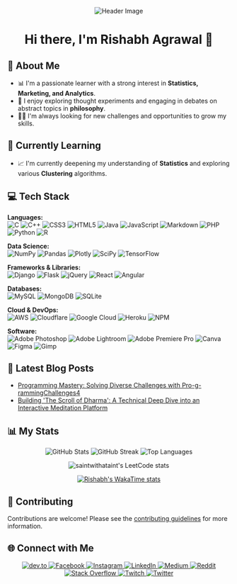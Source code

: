 <!-- Header Image -->
<p align="center">
  <img src="https://capsule-render.vercel.app/api?type=wave&color=auto&height=300&section=header&text=Rishabh%20Agrawal&fontSize=70&descAlignY=51&descAlign=62" alt="Header Image" />
</p>

<!-- Introduction -->
<h1 align="center">Hi there, I'm Rishabh Agrawal 👋</h1>

<!-- About Me -->
## 📖 About Me

- 📊 I'm a passionate learner with a strong interest in **Statistics, Marketing, and Analytics**.
- 🧠 I enjoy exploring thought experiments and engaging in debates on abstract topics in **philosophy**.
- 👨‍💻 I'm always looking for new challenges and opportunities to grow my skills.

<!-- Currently Learning -->
## 🌱 Currently Learning

- 📈 I'm currently deepening my understanding of **Statistics** and exploring various **Clustering** algorithms.

<!-- Tech Stack -->
## 💻 Tech Stack

<p align="left">
  <strong>Languages:</strong><br>
  <img src="https://img.shields.io/badge/c-%2300599C.svg?style=for-the-badge&logo=c&logoColor=white" alt="C" />
  <img src="https://img.shields.io/badge/c++-%2300599C.svg?style=for-the-badge&logo=c%2B%2B&logoColor=white" alt="C++" />
  <img src="https://img.shields.io/badge/css3-%231572B6.svg?style=for-the-badge&logo=css3&logoColor=white" alt="CSS3" />
  <img src="https://img.shields.io/badge/html5-%23E34F26.svg?style=for-the-badge&logo=html5&logoColor=white" alt="HTML5" />
  <img src="https://img.shields.io/badge/java-%23ED8B00.svg?style=for-the-badge&logo=java&logoColor=white" alt="Java" />
  <img src="https://img.shields.io/badge/javascript-%23323330.svg?style=for-the-badge&logo=javascript&logoColor=%23F7DF1E" alt="JavaScript" />
  <img src="https://img.shields.io/badge/markdown-%23000000.svg?style=for-the-badge&logo=markdown&logoColor=white" alt="Markdown" />
  <img src="https://img.shields.io/badge/php-%23777BB4.svg?style=for-the-badge&logo=php&logoColor=white" alt="PHP" />
  <img src="https://img.shields.io/badge/python-3670A0?style=for-the-badge&logo=python&logoColor=ffdd54" alt="Python" />
  <img src="https://img.shields.io/badge/r-%23276DC3.svg?style=for-the-badge&logo=r&logoColor=white" alt="R" />
</p>

<p align="left">
  <strong>Data Science:</strong><br>
  <img src="https://img.shields.io/badge/numpy-%23013243.svg?style=for-the-badge&logo=numpy&logoColor=white" alt="NumPy" />
  <img src="https://img.shields.io/badge/pandas-%23150458.svg?style=for-the-badge&logo=pandas&logoColor=white" alt="Pandas" />
  <img src="https://img.shields.io/badge/Plotly-%233F4F75.svg?style=for-the-badge&logo=plotly&logoColor=white" alt="Plotly" />
  <img src="https://img.shields.io/badge/SciPy-%230C55A5.svg?style=for-the-badge&logo=scipy&logoColor=%white" alt="SciPy" />
  <img src="https://img.shields.io/badge/TensorFlow-%23FF6F00.svg?style=for-the-badge&logo=TensorFlow&logoColor=white" alt="TensorFlow" />
</p>

<p align="left">
  <strong>Frameworks & Libraries:</strong><br>
  <img src="https://img.shields.io/badge/django-%23092E20.svg?style=for-the-badge&logo=django&logoColor=white" alt="Django" />
  <img src="https://img.shields.io/badge/flask-%23000.svg?style=for-the-badge&logo=flask&logoColor=white" alt="Flask" />
  <img src="https://img.shields.io/badge/jquery-%230769AD.svg?style=for-the-badge&logo=jquery&logoColor=white" alt="jQuery" />
  <img src="https://img.shields.io/badge/react-%2320232a.svg?style=for-the-badge&logo=react&logoColor=%2361DAFB" alt="React" />
  <img src="https://img.shields.io/badge/angular-%23DD0031.svg?style=for-the-badge&logo=angular&logoColor=white" alt="Angular" />
</p>

<p align="left">
  <strong>Databases:</strong><br>
  <img src="https://img.shields.io/badge/mysql-%2300f.svg?style=for-the-badge&logo=mysql&logoColor=white" alt="MySQL" />
  <img src="https://img.shields.io/badge/MongoDB-%234ea94b.svg?style=for-the-badge&logo=mongodb&logoColor=white" alt="MongoDB" />
  <img src="https://img.shields.io/badge/sqlite-%2307405e.svg?style=for-the-badge&logo=sqlite&logoColor=white" alt="SQLite" />
</p>

<p align="left">
  <strong>Cloud & DevOps:</strong><br>
  <img src="https://img.shields.io/badge/AWS-%23FF9900.svg?style=for-the-badge&logo=amazon-aws&logoColor=white" alt="AWS" />
  <img src="https://img.shields.io/badge/Cloudflare-F38020?style=for-the-badge&logo=Cloudflare&logoColor=white" alt="Cloudflare" />
  <img src="https://img.shields.io/badge/Google%20Cloud-%234285F4.svg?style=for-the-badge&logo=google-cloud&logoColor=white" alt="Google Cloud" />
  <img src="https://img.shields.io/badge/heroku-%23430098.svg?style=for-the-badge&logo=heroku&logoColor=white" alt="Heroku" />
  <img src="https://img.shields.io/badge/NPM-%23000000.svg?style=for-the-badge&logo=npm&logoColor=white" alt="NPM" />
</p>

<p align="left">
  <strong>Software:</strong><br>
  <img src="https://img.shields.io/badge/adobephotoshop-%2331A8FF.svg?style=for-the-badge&logo=adobephotoshop&logoColor=white" alt="Adobe Photoshop" />
  <img src="https://img.shields.io/badge/Adobe%20Lightroom-31A8FF.svg?style=for-the-badge&logo=Adobe%20Lightroom&logoColor=white" alt="Adobe Lightroom" />
  <img src="https://img.shields.io/badge/Adobe%20Premiere%20Pro-9999FF.svg?style=for-the-badge&logo=Adobe%20Premiere%20Pro&logoColor=white" alt="Adobe Premiere Pro" />
  <img src="https://img.shields.io/badge/Canva-%2300C4CC.svg?style=for-the-badge&logo=Canva&logoColor=white" alt="Canva" />
  <img src="https://img.shields.io/badge/figma-%23F24E1E.svg?style=for-the-badge&logo=figma&logoColor=white" alt="Figma" />
  <img src="https://img.shields.io/badge/Gimp-657D8B?style=for-the-badge&logo=gimp&logoColor=FFFFFF" alt="Gimp" />
</p>

<!-- Latest Blog Posts -->
## 📝 Latest Blog Posts

<!-- BLOG-POST-LIST:START -->
- [Programming Mastery: Solving Diverse Challenges with Pro-g-rammingChallenges4](https://dev.to/saint2706/programming-mastery-solving-diverse-challenges-with-pro-g-rammingchallenges4-1jh5)
- [Building &#39;The Scroll of Dharma&#39;: A Technical Deep Dive into an Interactive Meditation Platform](https://dev.to/saint2706/building-the-scroll-of-dharma-a-technical-deep-dive-into-an-interactive-meditation-platform-4bob)
<!-- BLOG-POST-LIST:END -->

<!-- GitHub Stats & WakaTime -->
## 📊 My Stats

<!-- GitHub Stats -->
<p align="center">
  <img src="https://github-readme-stats.vercel.app/api?username=saint2706&theme=material-palenight&hide_border=false&include_all_commits=true&count_private=true" alt="GitHub Stats" />
  <img src="https://github-readme-streak-stats.herokuapp.com/?user=saint2706&theme=material-palenight&hide_border=false" alt="GitHub Streak" />
  <img src="https://github-readme-stats.vercel.app/api/top-langs/?username=saint2706&theme=material-palenight&hide_border=false&include_all_commits=true&count_private=true&layout=compact" alt="Top Languages" />
</p>

<!-- LeetCode Stats -->
<p align="center">
  <img src="https://leetcode-badge-sage.vercel.app/badge/saintwithataint?theme=dark&bgColor=292D3E" alt="saintwithataint's LeetCode stats" />
</p>

<!-- WakaTime Stats -->
<p align="center">
  <a href="https://github.com/anuraghazra/github-readme-stats"><img alt="Rishabh's WakaTime stats" src="https://github-readme-stats.vercel.app/api/wakatime?username=Saint2706&layout=compact&hide_border=true" /></a>
</p>

<!-- Contributing -->
## 🤝 Contributing

Contributions are welcome! Please see the [contributing guidelines](CONTRIBUTING.md) for more information.

<!-- Socials -->
## 🌐 Connect with Me

<p align="center">
  <a href="https://dev.to/saint2706" target="_blank">
    <img src="https://img.shields.io/badge/dev.to-0A0A0A?style=for-the-badge&logo=dev.to&logoColor=white" alt="dev.to" />
  </a>
  <a href="https://facebook.com/Saint.00000000000" target="_blank">
    <img src="https://img.shields.io/badge/Facebook-%231877F2.svg?style=for-the-badge&logo=Facebook&logoColor=white" alt="Facebook" />
  </a>
  <a href="https://instagram.com/rishabhagrawal2706" target="_blank">
    <img src="https://img.shields.io/badge/Instagram-%23E4405F.svg?style=for-the-badge&logo=Instagram&logoColor=white" alt="Instagram" />
  </a>
  <a href="https://linkedin.com/in/rishabh-agrawal-1807321b9" target="_blank">
    <img src="https://img.shields.io/badge/LinkedIn-%230077B5.svg?style=for-the-badge&logo=linkedin&logoColor=white" alt="LinkedIn" />
  </a>
  <a href="https://medium.com/@saint2706" target="_blank">
    <img src="https://img.shields.io/badge/Medium-12100E?style=for-the-badge&logo=medium&logoColor=white" alt="Medium" />
  </a>
  <a href="https://reddit.com/user/saintwithataint" target="_blank">
    <img src="https://img.shields.io/badge/Reddit-%23FF4500.svg?style=for-the-badge&logo=Reddit&logoColor=white" alt="Reddit" />
  </a>
  <a href="https://stackoverflow.com/users/10664221" target="_blank">
    <img src="https://img.shields.io/badge/-Stackoverflow-FE7A16?style=for-the-badge&logo=stack-overflow&logoColor=white" alt="Stack Overflow" />
  </a>
  <a href="https://twitch.tv/saint2706" target="_blank">
    <img src="https://img.shields.io/badge/Twitch-%239146FF.svg?style=for-the-badge&logo=Twitch&logoColor=white" alt="Twitch" />
  </a>
  <a href="https://twitter.com/saint2706" target="_blank">
    <img src="https://img.shields.io/badge/Twitter-%231DA1F2.svg?style=for-the-badge&logo=Twitter&logoColor=white" alt="Twitter" />
  </a>
</p>
